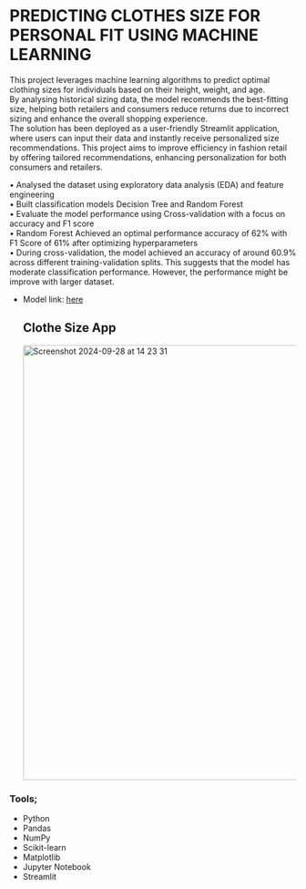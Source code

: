 # PREDICTING CLOTHES SIZE FOR PERSONAL FIT USING MACHINE LEARNING

This project leverages machine learning algorithms to predict optimal clothing sizes for individuals based on their height, weight, and age.  
By analysing historical sizing data, the model recommends the best-fitting size, helping both retailers and consumers reduce returns due to incorrect sizing and enhance the overall shopping experience.  
The solution has been deployed as a user-friendly Streamlit application, where users can input their data and instantly receive 
personalized size recommendations. This project aims to improve efficiency in fashion retail by offering tailored recommendations, enhancing personalization for both consumers and retailers.  

•	Analysed the dataset using exploratory data analysis (EDA) and feature engineering  
•	Built classification models Decision Tree and Random Forest  
•	Evaluate the model performance using Cross-validation with a focus on accuracy and F1 score  
•	Random Forest Achieved an optimal performance accuracy of 62% with F1 Score of 61% after optimizing hyperparameters  
•	During cross-validation, the model achieved an accuracy of around 60.9% across different training-validation splits. This suggests that the model has moderate classification performance. However, the performance might be improve with larger dataset.

- Model link: [here](https://predicting-clothes-sizes-using-maching-learning.streamlit.app/)

  ## Clothe Size App
  <img width="763" alt="Screenshot 2024-09-28 at 14 23 31" src="https://github.com/user-attachments/assets/97f96c8c-0ab5-4959-9ab8-3fcb66d4c48b">

### Tools;  
- Python  
- Pandas  
- NumPy  
- Scikit-learn  
- Matplotlib  
- Jupyter Notebook
- Streamlit


